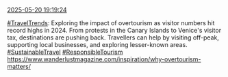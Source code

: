 [2025-05-20 19:19:24](https://mstdn.social/@hill_wanderer/114541773736066957)

<a href="https://mstdn.social/tags/TravelTrends" class="mention hashtag" rel="tag">#TravelTrends</a>: Exploring the impact of overtourism as visitor numbers hit record highs in 2024. From protests in the Canary Islands to Venice&#39;s visitor tax, destinations are pushing back. Travellers can help by visiting off-peak, supporting local businesses, and exploring lesser-known areas. <a href="https://mstdn.social/tags/SustainableTravel" class="mention hashtag" rel="tag">#SustainableTravel</a> <a href="https://mstdn.social/tags/ResponsibleTourism" class="mention hashtag" rel="tag">#ResponsibleTourism</a> <a href="https://www.wanderlustmagazine.com/inspiration/why-overtourism-matters/" target="_blank" rel="nofollow noopener noreferrer" translate="no">https://www.wanderlustmagazine.com/inspiration/why-overtourism-matters/</a>